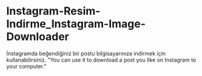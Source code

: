 # Instagram-Resim-Indirme_Instagram-Image-Downloader
İnstagramda beğendiğiniz bir postu bilgisayarınıza indirmek için kullanabilirsiniz. "You can use it to download a post you like on Instagram to your computer."
